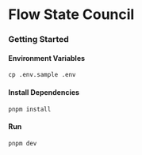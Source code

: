 # Flow State Council

### Getting Started

#### Environment Variables

```
cp .env.sample .env
```

#### Install Dependencies

```
pnpm install
```

#### Run

```
pnpm dev
```

